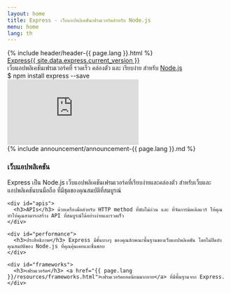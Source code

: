 ```yaml
---
layout: home
title: Express - เว็บแอปพลิเคชันเฟรมเวอร์คสำหรับ Node.js
menu: home
lang: th
---
```

<section id="home-content">
  {% include header/header-{{ page.lang }}.html %}
  <div id="overlay"></div>
  <div id="homepage-leftpane" class="pane">
    <section id="description">
        <div class="express"><a href="/expressjs.com/">Express</a><a href="{{ page.lang }}/changelog/4x.html#{{ site.data.express.current_version }}" id="express-version">{{ site.data.express.current_version }}</a></div>
        <span class="description">เว็บแอปพลิเคชันเฟรมเวอร์คที่ รวดเร็ว คล่องตัว และ เรียบง่าย สำหรับ <a href='https://nodejs.org/en/'>Node.js</a></span>
    </section>
    <div id="install-command">$ npm install express --save</div>
  </div>
  <div id="homepage-rightpane" class="pane">
    <iframe src="https://www.youtube.com/embed/HxGt_3F0ULg" frameborder="0" allowfullscreen></iframe>
  </div>
</section>

<section id="announcements">
  {% include announcement/announcement-{{ page.lang }}.md %}
</section>

<section id="intro">

  <div id="boxes" class="clearfix">
    <div id="web-applications">
      <h3>เว็บแอปพลิเคชัน</h3> Express เป็น Node.js เว็บแอปพลิเคชันเฟรมเวอร์คที่เรียบง่ายและคล่องตัว สำหรับเว็บและแอปพลิเคชันบนมือถือ ที่มีชุดของคุณสมบัติที่สมบูรณ์
    </div>

    <div id="apis">
      <h3>APIs</h3> ด้วยเครืองมือสำหรับ HTTP method ที่นับไม่ถ่วน และ ที่จัดการมิดเดิลแวร์ ให้คุณ ทำให้คุณสามารถสร้าง API ที่สมบูรณ์ได้อย่างง่ายและรวดเร็ว
    </div>

    <div id="performance">
      <h3>ประสิทธิภาพ</h3> Express มีชั้นบางๆ ของคุณลักษณะพื้นฐานของเว็บแอปพลิเคชัน โดยไม่ปิดบังคุณสมบัติของ Node.js ที่คุณคุ้นเคยและชื่นชอบ
    </div>

    <div id="frameworks">
      <h3>เฟรมเวอร์ค</h3> <a href="{{ page.lang }}/resources/frameworks.html">เฟรมเวอร์คยอดนิยมมากยาย</a> ที่มีพื้นฐานจาก Express.
    </div>
  </div>

</section>
